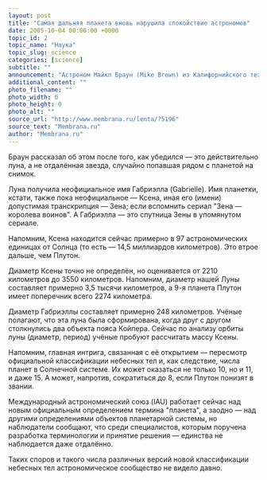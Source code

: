 ```yaml
---
layout: post
title: "Самая дальняя планета вновь нарушила спокойствие астрономов"
date: 2005-10-04 00:00:00 +0000
topic_id: 2
topic_name: "Наука"
topic_slug: science
categories: [science]
subtitle: ""
announcement: "Астроном Майкл Браун (Mike Brown) из Калифорнийского технологического института (Caltech) сообщил об открытии луны у Ксены (Xena) — самой дальней планеты Солнечной системы."
additional_content: ""
photo_filename: ""
photo_width: 0
photo_height: 0
photo_alt: ""
source_url: "http://www.membrana.ru/lenta/?5196"
source_text: "Membrana.ru"
author: "Membrana.ru"
---
```

Браун рассказал об этом после того, как убедился — это действительно луна, а не отдалённая звезда, случайно попавшая рядом с планетой на снимок.

Луна получила неофициальное имя Габриэлла (Gabrielle). Имя планетки, кстати, также пока неофициальное — Ксена, иная его (имени) допустимая транскрипция — Зена; если вспомнить сериал "Зена — королева воинов". А Габриэлла — это спутница Зены в упомянутом сериале.

Напомним, Ксена находится сейчас примерно в 97 астрономических единицах от Солнца (то есть — 14,5 миллиардов километров). Это втрое дальше, чем Плутон.

Диаметр Ксены точно не определён, но оценивается от 2210 километров до 3550 километров. Напомним, диаметр нашей Луны составляет примерно 3,5 тысячи километров, а 9-я планета Плутон имеет поперечник всего 2274 километра.

Диаметр Габриэллы составляет примерно 248 километров. Учёные полагают, что эта луна была сформирована, когда друг с другом столкнулись два объекта пояса Койпера. Сейчас по анализу орбиты луны (диаметр, период) учёные пробуют рассчитать массу Ксены.

Напомним, главная интрига, связанная с её открытием — пересмотр официальной классификации небесных тел и, как следствие, числа планет в Солнечной системе. Их может оказаться не только 10, но и 11, и даже 15. А может, напротив, сократиться до 8, если Плутон понизят в звании.

Международный астрономический союз (IAU) работает сейчас над новым официальным определением термина "планета", а заодно — над другими определениями объектов планетарной системы, но наблюдатели сообщают, что среди специалистов, которым поручена разработка терминологии и принятие решения — единства не наблюдается даже отдалённо.

Таких споров и такого числа различных версий новой классификации небесных тел астрономическое сообщество не видело давно.
